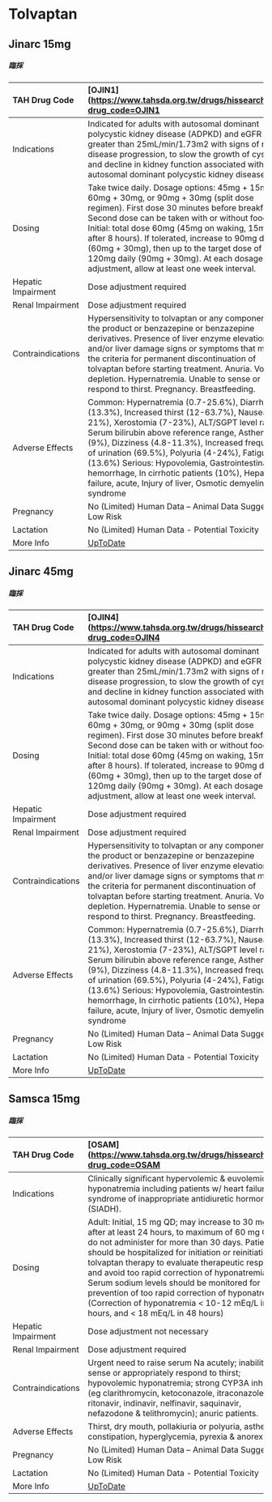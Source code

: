 # Tolvaptan

## Jinarc 15mg

##### 臨採

| TAH Drug Code      | [OJIN1](https://www.tahsda.org.tw/drugs/hissearch.php?drug_code=OJIN1                                                                                                                                                                                                                                                                                                                                                                                         |
|:-------------------|:--------------------------------------------------------------------------------------------------------------------------------------------------------------------------------------------------------------------------------------------------------------------------------------------------------------------------------------------------------------------------------------------------------------------------------------------------------------|
| Indications        | Indicated for adults with autosomal dominant polycystic kidney disease (ADPKD) and eGFR greater than 25mL/min/1.73m2 with signs of rapid disease progression, to slow the growth of cysts and decline in kidney function associated with autosomal dominant polycystic kidney disease.                                                                                                                                                                        |
| Dosing             | Take twice daily. Dosage options: 45mg + 15mg, 60mg + 30mg, or 90mg + 30mg (split dose regimen). First dose 30 minutes before breakfast. Second dose can be taken with or without food. Initial: total dose 60mg (45mg on waking, 15mg after 8 hours). If tolerated, increase to 90mg daily (60mg + 30mg), then up to the target dose of 120mg daily (90mg + 30mg). At each dosage adjustment, allow at least one week interval.                              |
| Hepatic Impairment | Dose adjustment required                                                                                                                                                                                                                                                                                                                                                                                                                                      |
| Renal Impairment   | Dose adjustment required                                                                                                                                                                                                                                                                                                                                                                                                                                      |
| Contraindications  | Hypersensitivity to tolvaptan or any component of the product or benzazepine or benzazepine derivatives. Presence of liver enzyme elevation and/or liver damage signs or symptoms that meet the criteria for permanent discontinuation of tolvaptan before starting treatment. Anuria. Volume depletion. Hypernatremia. Unable to sense or respond to thirst. Pregnancy. Breastfeeding.                                                                       |
| Adverse Effects    | Common: Hypernatremia (0.7-25.6%), Diarrhea (13.3%), Increased thirst (12-63.7%), Nausea (8-21%), Xerostomia (7-23%), ALT/SGPT level raised, Serum bilirubin above reference range, Asthenia (9%), Dizziness (4.8-11.3%), Increased frequency of urination (69.5%), Polyuria (4-24%), Fatigue (13.6%) Serious: Hypovolemia, Gastrointestinal hemorrhage, In cirrhotic patients (10%), Hepatic failure, acute, Injury of liver, Osmotic demyelination syndrome |
| Pregnancy          | No (Limited) Human Data – Animal Data Suggest Low Risk                                                                                                                                                                                                                                                                                                                                                                                                        |
| Lactation          | No (Limited) Human Data - Potential Toxicity                                                                                                                                                                                                                                                                                                                                                                                                                  |
| More Info          | [UpToDate](https://www.uptodate.com/contents/tolvaptan-drug-information)                                                                                                                                                                                                                                                                                                                                                                                      |

## Jinarc 45mg

##### 臨採

| TAH Drug Code      | [OJIN4](https://www.tahsda.org.tw/drugs/hissearch.php?drug_code=OJIN4                                                                                                                                                                                                                                                                                                                                                                                         |
|:-------------------|:--------------------------------------------------------------------------------------------------------------------------------------------------------------------------------------------------------------------------------------------------------------------------------------------------------------------------------------------------------------------------------------------------------------------------------------------------------------|
| Indications        | Indicated for adults with autosomal dominant polycystic kidney disease (ADPKD) and eGFR greater than 25mL/min/1.73m2 with signs of rapid disease progression, to slow the growth of cysts and decline in kidney function associated with autosomal dominant polycystic kidney disease.                                                                                                                                                                        |
| Dosing             | Take twice daily. Dosage options: 45mg + 15mg, 60mg + 30mg, or 90mg + 30mg (split dose regimen). First dose 30 minutes before breakfast. Second dose can be taken with or without food. Initial: total dose 60mg (45mg on waking, 15mg after 8 hours). If tolerated, increase to 90mg daily (60mg + 30mg), then up to the target dose of 120mg daily (90mg + 30mg). At each dosage adjustment, allow at least one week interval.                              |
| Hepatic Impairment | Dose adjustment required                                                                                                                                                                                                                                                                                                                                                                                                                                      |
| Renal Impairment   | Dose adjustment required                                                                                                                                                                                                                                                                                                                                                                                                                                      |
| Contraindications  | Hypersensitivity to tolvaptan or any component of the product or benzazepine or benzazepine derivatives. Presence of liver enzyme elevation and/or liver damage signs or symptoms that meet the criteria for permanent discontinuation of tolvaptan before starting treatment. Anuria. Volume depletion. Hypernatremia. Unable to sense or respond to thirst. Pregnancy. Breastfeeding.                                                                       |
| Adverse Effects    | Common: Hypernatremia (0.7-25.6%), Diarrhea (13.3%), Increased thirst (12-63.7%), Nausea (8-21%), Xerostomia (7-23%), ALT/SGPT level raised, Serum bilirubin above reference range, Asthenia (9%), Dizziness (4.8-11.3%), Increased frequency of urination (69.5%), Polyuria (4-24%), Fatigue (13.6%) Serious: Hypovolemia, Gastrointestinal hemorrhage, In cirrhotic patients (10%), Hepatic failure, acute, Injury of liver, Osmotic demyelination syndrome |
| Pregnancy          | No (Limited) Human Data – Animal Data Suggest Low Risk                                                                                                                                                                                                                                                                                                                                                                                                        |
| Lactation          | No (Limited) Human Data - Potential Toxicity                                                                                                                                                                                                                                                                                                                                                                                                                  |
| More Info          | [UpToDate](https://www.uptodate.com/contents/tolvaptan-drug-information)                                                                                                                                                                                                                                                                                                                                                                                      |

## Samsca 15mg

##### 臨採

| TAH Drug Code      | [OSAM](https://www.tahsda.org.tw/drugs/hissearch.php?drug_code=OSAM                                                                                                                                                                                                                                                                                                                                                                                                                                  |
|:-------------------|:-----------------------------------------------------------------------------------------------------------------------------------------------------------------------------------------------------------------------------------------------------------------------------------------------------------------------------------------------------------------------------------------------------------------------------------------------------------------------------------------------------|
| Indications        | Clinically significant hypervolemic & euvolemic hyponatremia including patients w/ heart failure & syndrome of inappropriate antidiuretic hormone (SIADH).                                                                                                                                                                                                                                                                                                                                           |
| Dosing             | Adult: Initial, 15 mg QD; may increase to 30 mg QD, after at least 24 hours, to maximum of 60 mg QD; do not administer for more than 30 days. Patient should be hospitalized for initiation or reinitiation of tolvaptan therapy to evaluate therapeutic response and avoid too rapid correction of hyponatremia. Serum sodium levels should be monitored for prevention of too rapid correction of hyponatremia. (Correction of hyponatremia < 10-12 mEq/L in 24 hours, and < 18 mEq/L in 48 hours) |
| Hepatic Impairment | Dose adjustment not necessary                                                                                                                                                                                                                                                                                                                                                                                                                                                                        |
| Renal Impairment   | Dose adjustment required                                                                                                                                                                                                                                                                                                                                                                                                                                                                             |
| Contraindications  | Urgent need to raise serum Na acutely; inability to sense or appropriately respond to thirst; hypovolemic hyponatremia; strong CYP3A inhibitors (eg clarithromycin, ketoconazole, itraconazole, ritonavir, indinavir, nelfinavir, saquinavir, nefazodone & telithromycin); anuric patients.                                                                                                                                                                                                          |
| Adverse Effects    | Thirst, dry mouth, pollakiuria or polyuria, asthenia, constipation, hyperglycemia, pyrexia & anorexia.                                                                                                                                                                                                                                                                                                                                                                                               |
| Pregnancy          | No (Limited) Human Data – Animal Data Suggest Low Risk                                                                                                                                                                                                                                                                                                                                                                                                                                               |
| Lactation          | No (Limited) Human Data - Potential Toxicity                                                                                                                                                                                                                                                                                                                                                                                                                                                         |
| More Info          | [UpToDate](https://www.uptodate.com/contents/tolvaptan-drug-information)                                                                                                                                                                                                                                                                                                                                                                                                                             |

